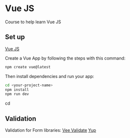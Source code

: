 # Vue JS 

Course to help learn Vue JS

## Set up
[Vue JS](https://vuejs.org/)

Create a Vue App by following the steps with this command:
```sh
npm create vue@latest
```

Then install dependencies and run your app:
```sh
cd <your-project-name>
npm install
npm run dev
```
cd

## Validation

Validation for Form libraries: 
[Vee Validate](https://vee-validate.logaretm.com/v4/)
[Yup](https://github.com/jquense/yup)